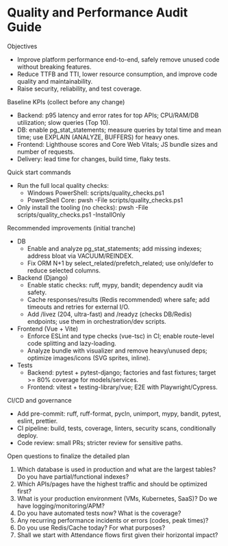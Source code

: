 # Quality and Performance Audit Guide

Objectives
- Improve platform performance end-to-end, safely remove unused code without breaking features.
- Reduce TTFB and TTI, lower resource consumption, and improve code quality and maintainability.
- Raise security, reliability, and test coverage.

Baseline KPIs (collect before any change)
- Backend: p95 latency and error rates for top APIs; CPU/RAM/DB utilization; slow queries (Top 10).
- DB: enable pg_stat_statements; measure queries by total time and mean time; use EXPLAIN (ANALYZE, BUFFERS) for heavy ones.
- Frontend: Lighthouse scores and Core Web Vitals; JS bundle sizes and number of requests.
- Delivery: lead time for changes, build time, flaky tests.

Quick start commands
- Run the full local quality checks:
  - Windows PowerShell: scripts/quality_checks.ps1
  - PowerShell Core: pwsh -File scripts/quality_checks.ps1
- Only install the tooling (no checks): pwsh -File scripts/quality_checks.ps1 -InstallOnly

Recommended improvements (initial tranche)
- DB
  - Enable and analyze pg_stat_statements; add missing indexes; address bloat via VACUUM/REINDEX.
  - Fix ORM N+1 by select_related/prefetch_related; use only/defer to reduce selected columns.
- Backend (Django)
  - Enable static checks: ruff, mypy, bandit; dependency audit via safety.
  - Cache responses/results (Redis recommended) where safe; add timeouts and retries for external I/O.
  - Add /livez (204, ultra-fast) and /readyz (checks DB/Redis) endpoints; use them in orchestration/dev scripts.
- Frontend (Vue + Vite)
  - Enforce ESLint and type checks (vue-tsc) in CI; enable route-level code splitting and lazy-loading.
  - Analyze bundle with visualizer and remove heavy/unused deps; optimize images/icons (SVG sprites, inline).
- Tests
  - Backend: pytest + pytest-django; factories and fast fixtures; target >= 80% coverage for models/services.
  - Frontend: vitest + testing-library/vue; E2E with Playwright/Cypress.

CI/CD and governance
- Add pre-commit: ruff, ruff-format, pycln, unimport, mypy, bandit, pytest, eslint, prettier.
- CI pipeline: build, tests, coverage, linters, security scans, conditionally deploy.
- Code review: small PRs; stricter review for sensitive paths.

Open questions to finalize the detailed plan
1) Which database is used in production and what are the largest tables? Do you have partial/functional indexes?
2) Which APIs/pages have the highest traffic and should be optimized first?
3) What is your production environment (VMs, Kubernetes, SaaS)? Do we have logging/monitoring/APM?
4) Do you have automated tests now? What is the coverage?
5) Any recurring performance incidents or errors (codes, peak times)?
6) Do you use Redis/Cache today? For what purposes?
7) Shall we start with Attendance flows first given their horizontal impact?